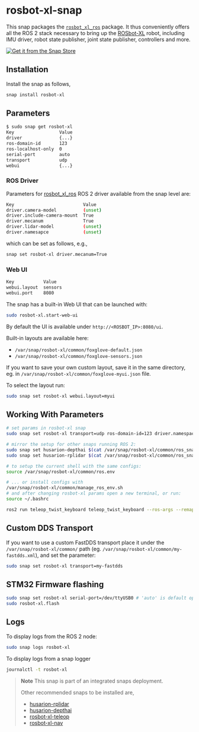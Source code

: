 # rosbot-xl-snap

This snap packages the [`rosbot_xl_ros`](https://github.com/husarion/rosbot_xl_ros) package. It thus conveniently offers all the ROS 2 stack necessary to bring up the [ROSbot-XL](https://husarion.com/manuals/rosbot-xl/) robot, including IMU driver, robot state publisher, joint state publisher, controllers and more.

[![Get it from the Snap Store](https://snapcraft.io/static/images/badges/en/snap-store-black.svg)](https://snapcraft.io/rosbot-xl)

## Installation

Install the snap as follows,

```bash
snap install rosbot-xl
```

## Parameters

```bash
$ sudo snap get rosbot-xl
Key                 Value
driver              {...}
ros-domain-id       123
ros-localhost-only  0
serial-port         auto
transport           udp
webui               {...}
```

### ROS Driver

Parameters for [rosbot_xl_ros](https://github.com/husarion/rosbot_xl_ros) ROS 2 driver available from the snap level are:

```bash
Key                          Value
driver.camera-model          (unset)
driver.include-camera-mount  True
driver.mecanum               True
driver.lidar-model           (unset)
driver.namesapce             (unset)
```

which can be set as follows, e.g.,

```bash
snap set rosbot-xl driver.mecanum=True
```

### Web UI

```bash
Key           Value
webui.layout  sensors
webui.port    8080
```

The snap has a built-in Web UI that can be launched with:

```bash
sudo rosbot-xl.start-web-ui
```

By default the UI is available under `http://<ROSBOT_IP>:8080/ui`.

Built-in layouts are available here:
- `/var/snap/rosbot-xl/common/foxglove-default.json`
- `/var/snap/rosbot-xl/common/foxglove-sensors.json`

If you want to save your own custom layout, save it in the same directory, eg. in `/var/snap/rosbot-xl/common/foxglove-myui.json` file.

To select the layout run:

```bash
sudo snap set rosbot-xl webui.layout=myui
```
## Working With Parameters

```bash
# set params in rosbot-xl snap
sudo snap set rosbot-xl transport=udp ros-domain-id=123 driver.namespace=abc

# mirror the setup for other snaps running ROS 2:
sudo snap set husarion-depthai $(cat /var/snap/rosbot-xl/common/ros_snap_args)
sudo snap set husarion-rplidar $(cat /var/snap/rosbot-xl/common/ros_snap_args)

# to setup the current shell with the same configs:
source /var/snap/rosbot-xl/common/ros.env

# ... or install configs with
/var/snap/rosbot-xl/common/manage_ros_env.sh
# and after changing rosbot-xl params open a new terminal, or run:
source ~/.bashrc

ros2 run teleop_twist_keyboard teleop_twist_keyboard --ros-args --remap __ns:=/${ROS_NAMESPACE}
```

## Custom DDS Transport 

If you want to use a custom FastDDS transport place it under the `/var/snap/rosbot-xl/common/` path (eg. `/var/snap/rosbot-xl/common/my-fastdds.xml`), and set the parameter:

```bash
sudo snap set rosbot-xl transport=my-fastdds
```

## STM32 Firmware flashing

```bash
sudo snap set rosbot-xl serial-port=/dev/ttyUSB0 # 'auto' is default option - the serial port to which the digital board is connected
sudo rosbot-xl.flash
```

## Logs

To display logs from the ROS 2 node:

```bash
sudo snap logs rosbot-xl
```

To display logs from a snap logger

```bash
journalctl -t rosbot-xl
```

> **Note**
> This snap is part of an integrated snaps deployment.
> 
> Other recommended snaps to be installed are,
> - [husarion-rplidar](https://snapcraft.io/husarion-rplidar)
> - [husarion-depthai](https://snapcraft.io/husarion-depthai)
> - [rosbot-xl-teleop](https://snapcraft.io/rosbot-xl-teleop)
> - [rosbot-xl-nav](https://snapcraft.io/rosbot-xl-nav)

<!-- [sllidar-ros2](https://snapcraft.io/sllidar-ros2) -->
